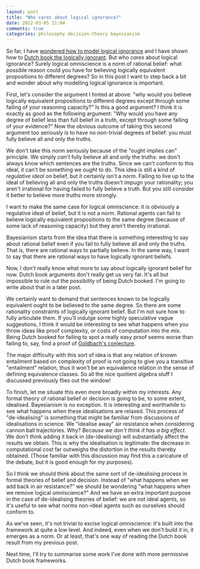 ```yaml
---
layout: post
title: "Who cares about logical ignorance?"
date: 2012-03-05 11:04
comments: true
categories: philosophy decision-theory bayesianism
---
```

So far, I have
[wondered how to model logical ignorance](/blog/2012/02/22/decision-theory-for-the-logically-ignorant)
and I have shown how to 
[Dutch book the logically ignorant](/blog/2012/02/28/dutch-booking-the-logically-ignorant).
But who *cares* about logical ignorance?
Surely logical omniscience is a norm of rational belief:
what possible reason could you have for believing logically equivalent propositions to
different degrees?
So in this post I want to step back a bit and wonder about why modelling logical
ignorance is important.

<!-- more -->

First, let's consider the argument I hinted at above:
"why would you believe logically equivalent propositions
to different degrees except through some failing
of your reasoning capacity?"
Is this a good argument?
I think it is exactly as good as the following argument:
"Why would you have any degree of belief less than full belief
in a truth, except through some failing of your evidence?"
Now the obvious outcome of taking this second argument too seriously 
is to have no non-trivial degrees of belief:
you must fully believe all and only the truths.

We don't take this norm seriously because of the
"ought implies can" principle.
We simply *can't* fully believe all and only the truths:
we don't always know which sentences are the truths.
Since we can't conform to this ideal,
it can't be something we *ought* to do.
This idea is still a kind of *regulative ideal* on
belief, but it certainly isn't a *norm*.
Failing to live up to the ideal of believing all
and only the truths doesn't impugn your rationality;
you aren't irrational for having failed to fully believe a truth.
But you still consider it better to believe more truths
more strongly.

I want to make the same case for logical omniscience:
it is obviously a regulative ideal of belief,
but it is not a norm.
Rational agents can fail to believe logically
equivalent propositions to the same degree
(because of some lack of reasoning capacity)
but they aren't thereby irrational.

Bayesianism starts from the idea that 
there is something interesting
to say about rational belief
even if you fail to fully believe all and only the truths.
That is, there are rational ways to partially believe.
In the same way, I want to say that there are rational ways
to have logically ignorant beliefs.

Now, I don't really know what more to say about
logically ignorant belief for now.
Dutch book arguments don't really get us very far.
It's all but impossible to rule out the possibility of
being Dutch booked.
I'm going to write about that in a later post.

We certainly want to demand that sentences known to be logically equivalent
ought to be believed to the same degree.
So there are some rationality constraints of
logically ignorant belief.
But I'm not sure how to fully articulate them.
If you'll indulge some highly speculative vague suggestions,
I think it would be interesting to see what happens
when you throw ideas like proof complexity, or 
costs of computation into the mix.
Being Dutch booked for failing to spot a really easy proof
seems worse than failing to, say, find a proof of 
[Goldbach's conjecture](http://en.wikipedia.org/wiki/Goldbach%27s_conjecture).

The major difficulty with this sort of idea is that
any relation of known entailment based on 
complexity of proof is not going to give you 
a transitive "entailment" relation,
thus it won't be an equivalence relation
in the sense of defining equivalence classes.
So all the nice quotient algebra stuff I discussed previously flies out the window!

To finish, let me situate this even more broadly within my interests.
Any formal theory of rational belief or decision is going to
be, to some extent, idealised.
Bayesianism is no exception.
It is interesting and worthwhile to see what
happens when these idealisations are relaxed.
This process of "de-idealising" is something
that might be familiar from discussions of
idealisations in science.
We "idealise away" air resistance when considering cannon ball
trajectories.
Why?
*Because we don't think it has a big effect*.
We don't think adding it back in (de-idealising)
will substantially affect the results we obtain.
This is why the idealisation is legitimate:
the decrease in computational cost far outweighs
the distortion in the results thereby obtained.
(Those familiar with this discussion may find this
a caricature of the debate, but it is 
good enough for my purposes).

So I think we should think about the same sort of
de-idealising process in formal theories of belief
and decision.
Instead of "what happens when we add back in air resistance?"
we should be wondering "what happens when we remove logical
omniscience?"
And we have an extra important purpose in the case of 
de-idealising theories of belief:
we are not ideal agents, so it's useful to see what 
norms non-ideal agents such as ourselves should conform to.

As we've seen, it's not trivial to excise logical omniscience:
it's built into the framework at quite a low level.
And indeed, even when we don't build it in,
it emerges as a norm.
Or at least, that's one way of reading the Dutch book result from
my previous post.

Next time, I'll try to summarise some work I've done with
more permissive Dutch book frameworks.
